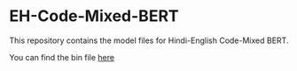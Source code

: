 # EH-Code-Mixed-BERT
This repository contains the model files for Hindi-English Code-Mixed BERT.

You can find the bin file [here](https://drive.google.com/file/d/1-0CWAfzZCmTVfmXzpwy7YQByReav7UK7/view?usp=sharing)

